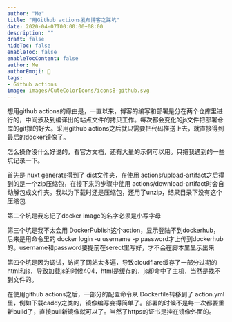 ```yaml
---
author: "Me"
title: "用Github actions发布博客之踩坑"
date: 2020-04-07T00:00:00+08:00
description: ""
draft: false
hideToc: false
enableToc: false
enableTocContent: false
author: Me
authorEmoji: 🤖
tags: 
- Github actions
image: images/CuteColorIcons/icons8-github.svg
---
```

想用github actions的缘由是，一直以来，博客的编写和部署是分在两个仓库里进行的，中间涉及到编译出的站点文件的拷贝工作。每次都会变化的js文件把部署仓库的git撑的好大。采用github actions之后就只需要把代码推送上去，就直接得到最后的docker镜像了。

怎么操作没什么好说的，看官方文档，还有大量的示例可以用。只把我遇到的一些坑记录一下。

首先是 nuxt generate得到了 dist文件夹，在使用 actions/upload-artifact之后得到的是一个zip压缩包，在接下来的步骤中使用 actions/download-artifact时会自动解包成文件夹。我以为下载时还是压缩包，还用了unzip，结果目录下没有这个压缩包

第二个坑是我忘记了docker image的名字必须是小写字母

第三个坑是我不太会用 DockerPublish这个action，显示登陆不到dockerhub，后来是用命令里的 docker login -u username -p password才上传到dockerhub的。username和password要提前在serect里写好，才不会在脚本里显示出来

第四个坑是因为调试，访问了网站太多遍，导致cloudflare缓存了一部分过期的html和js，导致加载js的时候404，html是缓存的，js却命中了主机，当然是找不到文件的。

在使用github actions之后，一部分的配置命令从 Dockerfile转移到了 action.yml里，例如下载caddy之类的，镜像编写变得简单了。部署的时候不是每一次都要重新build了，直接pull新镜像就可以了。当然了https的证书是挂在镜像外面的。